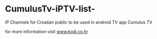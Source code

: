 # CumulusTv-iPTV-list-
IP Channels for Croatian public to be used in android TV app Cumulus TV


for more information visit www.kodi.co.hr
